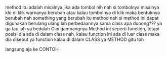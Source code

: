 method itu adalah misalnya jika ada tombol nih
nah si tombolnya misalnya klo di klik warnanya berubah
atau kalau tombolnya di klik maka bentuknya berubah
nah something yang berubah itu method
nah si method ini dapat digunakan berulang ulang
lah perbedaannya sama class apa dooong???
ya ga tau lah
ya bedalah
Gini gampangnya
Method ini seperti function, tetapi posisi dia ada di dalam class
nah, kalau function ini ada di luar class maka dia disebut ya function
kalau di dalam CLASS ya METHOD
gitu toh

langsung aja ke CONTOH
